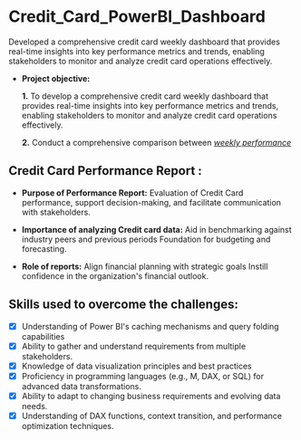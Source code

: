 # Credit_Card_PowerBI_Dashboard
Developed a comprehensive credit card weekly dashboard that provides real-time insights into key performance metrics and trends, enabling stakeholders to monitor and analyze credit card operations effectively.
- **Project objective:** 

    **1.** To develop a comprehensive credit card weekly dashboard that provides real-time insights into key performance metrics and trends, enabling stakeholders to monitor and analyze credit card operations effectively.

    **2.** Conduct a comprehensive comparison between _[weekly performance]((https://github.com/NITESHDAHIYAA/Credit_Card-_PowerBI_Dashboard))_

## Credit Card Performance Report :

- **Purpose of Performance Report:** Evaluation of Credit Card performance, support decision-making, and facilitate communication with stakeholders.

- **Importance of analyzing Credit card data:** Aid in benchmarking against industry peers and previous periods Foundation for budgeting and forecasting.

- **Role of reports:** Align financial planning with strategic goals Instill confidence in the organization's financial outlook.
## Skills used to overcome the challenges:
- [x]	Understanding of Power BI's caching mechanisms and query folding capabilities
- [x]	Ability to gather and understand requirements from multiple stakeholders.
- [x]	Knowledge of data visualization principles and best practices
- [x]	Proficiency in programming languages (e.g., M, DAX, or SQL) for advanced data transformations.
- [x]	Ability to adapt to changing business requirements and evolving data needs.
- [x] Understanding of DAX functions, context transition, and performance optimization techniques.
